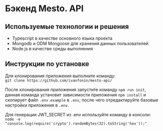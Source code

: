 # Бэкенд Mesto. API

## Используемые технологии и решения
- Typescript в качестве основного языка проекта
- Mongodb и ODM Mongoose для хранения данных пользователей
- Node.js в качестве среды выполнения

## Инструкции по установке
Для клонирования приложения выполните команду:\
`git clone https://github.com/ivanfonin/mesto-api/`

После клонирования приложения запустите команду `npm run init`, данная команда установит зависимости приложения `npm install` и скопирует файл `.env.example` в `.env`, после чего отредактируйте базовые настройки приложения в `.env`.

Для генерации JWT_SECRET из .env используйте команду в консоли:\
`node -e "console.log(require('crypto').randomBytes(32).toString('hex'));"`